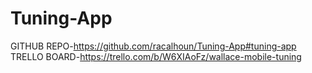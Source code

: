 # Tuning-App
GITHUB REPO-https://github.com/racalhoun/Tuning-App#tuning-app
TRELLO BOARD-https://trello.com/b/W6XIAoFz/wallace-mobile-tuning
